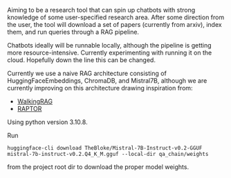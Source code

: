 
Aiming to be a research tool that can spin up chatbots with strong knowledge of some user-specified research area. After some direction from the user, the tool will download a set of papers (currently from arxiv), index them, and run queries through a RAG pipeline.

Chatbots ideally will be runnable locally, although the pipeline is getting more resource-intensive. Currently experimenting with running it on the cloud. Hopefully down the line this can be changed.

Currently we use a naive RAG architecture consisting of HuggingFaceEmbeddings, ChromaDB, and Mistral7B, although we are currently improving on this architecture drawing inspiration from:
- [WalkingRAG](https://twitter.com/hrishioa/status/1745835962108985737)
- [RAPTOR](https://github.com/parthsarthi03/raptor)

Using python version 3.10.8.

Run
```
huggingface-cli download TheBloke/Mistral-7B-Instruct-v0.2-GGUF mistral-7b-instruct-v0.2.Q4_K_M.gguf --local-dir qa_chain/weights
```
from the project root dir to download the proper model weights.
